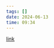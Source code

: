 ```yaml
---
tags: []
date: 2024-06-13
time: 09:34
---
```

[link](https://davidleitw.github.io/posts/concurrency01/)